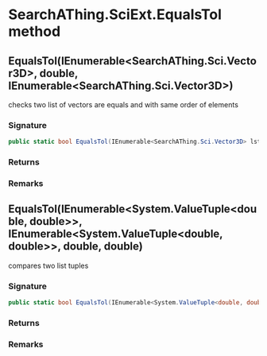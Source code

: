 # SearchAThing.SciExt.EqualsTol method
## EqualsTol(IEnumerable<SearchAThing.Sci.Vector3D>, double, IEnumerable<SearchAThing.Sci.Vector3D>)
checks two list of vectors are equals and with same order of elements

### Signature
```csharp
public static bool EqualsTol(IEnumerable<SearchAThing.Sci.Vector3D> lst, double tol, IEnumerable<SearchAThing.Sci.Vector3D> other)
```
### Returns

### Remarks

## EqualsTol(IEnumerable<System.ValueTuple<double, double>>, IEnumerable<System.ValueTuple<double, double>>, double, double)
compares two list tuples

### Signature
```csharp
public static bool EqualsTol(IEnumerable<System.ValueTuple<double, double>> tuple_list1, IEnumerable<System.ValueTuple<double, double>> tuple_list2, double tol1, double tol2)
```
### Returns

### Remarks


